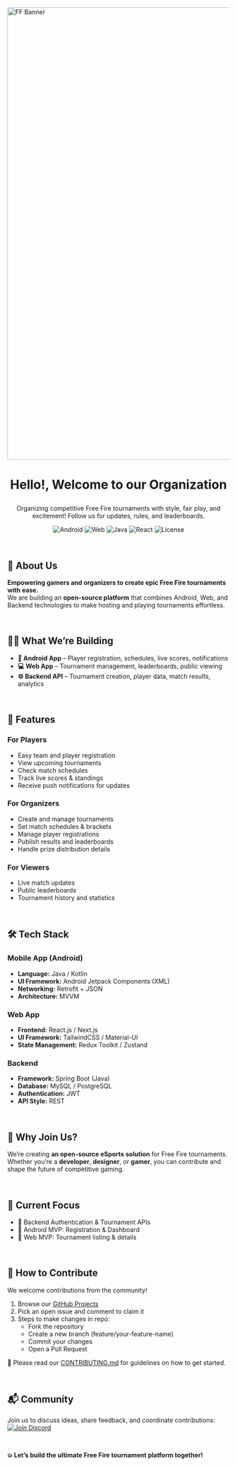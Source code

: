 <img width="1536" height="1024" alt="FF Banner" src="https://github.com/user-attachments/assets/aa944cd6-bacd-443b-b6e1-21bce138eae8" />

<h1>
 <p align="center">
 Hello!, Welcome to our Organization
</p>
</h1>

<p align="center">
  Organizing competitive Free Fire tournaments with style, fair play, and excitement!  
  Follow us for updates, rules, and leaderboards.
</p>

<p align="center">
  <img src="https://img.shields.io/badge/Platform-Android-green?style=for-the-badge&logo=android" alt="Android">
  <img src="https://img.shields.io/badge/Platform-Web-blue?style=for-the-badge&logo=google-chrome" alt="Web">
  <img src="https://img.shields.io/badge/Backend-Java-orange?style=for-the-badge&logo=java" alt="Java">
  <img src="https://img.shields.io/badge/Frontend-React-61DBFB?style=for-the-badge&logo=react" alt="React">
  <img src="https://img.shields.io/badge/License-MIT-yellow?style=for-the-badge" alt="License">
</p>

</br>

## 📢 About Us

**Empowering gamers and organizers to create epic Free Fire tournaments with ease.**  
We are building an **open-source platform** that combines Android, Web, and Backend technologies to make hosting and playing tournaments effortless.

</br>

## 👨‍💻 What We’re Building

- **📱 Android App** – Player registration, schedules, live scores, notifications
- **💻 Web App** – Tournament management, leaderboards, public viewing
- **⚙ Backend API** – Tournament creation, player data, match results, analytics

</br>

## 🚀 Features

### For Players
- Easy team and player registration
- View upcoming tournaments
- Check match schedules
- Track live scores & standings
- Receive push notifications for updates

### For Organizers
- Create and manage tournaments
- Set match schedules & brackets
- Manage player registrations
- Publish results and leaderboards
- Handle prize distribution details

### For Viewers
- Live match updates
- Public leaderboards
- Tournament history and statistics

</br>

## 🛠 Tech Stack

### Mobile App (Android)
- **Language:** Java / Kotlin
- **UI Framework:** Android Jetpack Components (XML)
- **Networking:** Retrofit + JSON
- **Architecture:** MVVM

### Web App
- **Frontend:** React.js / Next.js
- **UI Framework:** TailwindCSS / Material-UI
- **State Management:** Redux Toolkit / Zustand

### Backend
- **Framework:** Spring Boot (Java)
- **Database:** MySQL / PostgreSQL
- **Authentication:** JWT
- **API Style:** REST

</br>

## 🌟 Why Join Us?

We’re creating **an open-source eSports solution** for Free Fire tournaments.  
Whether you’re a **developer**, **designer**, or **gamer**, you can contribute and shape the future of competitive gaming.

</br>

## 📌 Current Focus

- 🔹 Backend Authentication & Tournament APIs
- 🔹 Android MVP: Registration & Dashboard
- 🔹 Web MVP: Tournament listing & details

</br>

## 🤝 How to Contribute

We welcome contributions from the community! 


1. Browse our [GitHub Projects](https://github.com/orgs/ff-tournament-hub/projects)
2. Pick an open issue and comment to claim it
3. Steps to make changes in repo:
   - Fork the repository
   - Create a new branch (feature/your-feature-name)
   - Commit your changes
   - Open a Pull Request
   

📄 Please read our [CONTRIBUTING.md](https://github.com/ff-tournament-hub/.github/blob/main/CONTRIBUTING.md) for guidelines on how to get started.

</br>

## 📬 Community

Join us to discuss ideas, share feedback, and coordinate contributions:  
[![Join Discord](https://img.shields.io/discord/1405808666179014697?color=4CBB17&label=Join%20Us%20on%20Discord&logo=discord&logoColor=blue)](https://discord.gg/Zrc9x3ts)

</br>

**💥 Let’s build the ultimate Free Fire tournament platform together!**
